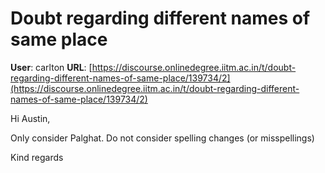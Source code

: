# Doubt regarding different names of same place

**User**: carlton
**URL**: [https://discourse.onlinedegree.iitm.ac.in/t/doubt-regarding-different-names-of-same-place/139734/2](https://discourse.onlinedegree.iitm.ac.in/t/doubt-regarding-different-names-of-same-place/139734/2)

Hi Austin,

Only consider Palghat. Do not consider spelling changes (or misspellings)

Kind regards
